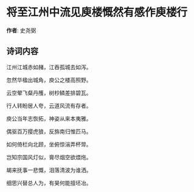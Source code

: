 # 将至江州中流见庾楼慨然有感作庾楼行

**作者**: 史尧弼

## 诗词内容

江州江城赤如赭，江吞孤城去如泻。

忽然华楹出城角，庾公之楼高照野。

云空翚飞粲丹雘，树杪鳞差排碧瓦。

行人转盼居人夸，云道风流有存者。

庾公当年志恢拓，神姿从来本夷雅。

偶驱百万撄虎狼，反旆南归惟匹马。

如何倚栏向北顾，坐俯惊湍弄杯斝。

岂知宗国风灯似，膏尽烟空欲煨炧。

朅来抚事一悲慨，泪落清波为谁洒。

细思兴替总人为，有昊何能擅坯冶。

